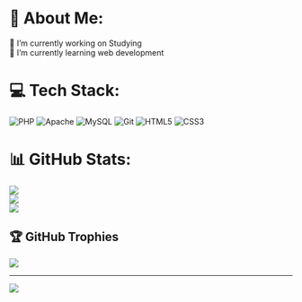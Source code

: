 # 💫 About Me:
🔭 I’m currently working on Studying<br>🌱 I’m currently learning web development<br>


# 💻 Tech Stack:
![PHP](https://img.shields.io/badge/php-%23777BB4.svg?style=for-the-badge&logo=php&logoColor=white) ![Apache](https://img.shields.io/badge/apache-%23D42029.svg?style=for-the-badge&logo=apache&logoColor=white) ![MySQL](https://img.shields.io/badge/mysql-4479A1.svg?style=for-the-badge&logo=mysql&logoColor=white) ![Git](https://img.shields.io/badge/git-%23F05033.svg?style=for-the-badge&logo=git&logoColor=white) ![HTML5](https://img.shields.io/badge/html5-%23E34F26.svg?style=for-the-badge&logo=html5&logoColor=white) ![CSS3](https://img.shields.io/badge/css3-%231572B6.svg?style=for-the-badge&logo=css3&logoColor=white)
# 📊 GitHub Stats:
![](https://github-readme-stats.vercel.app/api?username=Jay-Hulsink&theme=dark&hide_border=false&include_all_commits=true&count_private=false)<br/>
![](https://nirzak-streak-stats.vercel.app/?user=Jay-Hulsink&theme=dark&hide_border=false)<br/>
![](https://github-readme-stats.vercel.app/api/top-langs/?username=Jay-Hulsink&theme=dark&hide_border=false&include_all_commits=true&count_private=false&layout=compact)

## 🏆 GitHub Trophies
![](https://github-profile-trophy.vercel.app/?username=Jay-Hulsink&theme=radical&no-frame=false&no-bg=true&margin-w=4)

---
[![](https://visitcount.itsvg.in/api?id=Jay-Hulsink&icon=0&color=0)](https://visitcount.itsvg.in)

<!-- Proudly created with GPRM ( https://gprm.itsvg.in ) -->
